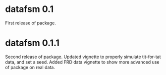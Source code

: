 # datafsm 0.1

First release of package.

# datafsm 0.1.1

Second release of package. Updated vignette to properly simulate tit-for-tat data, and set a seed. Added FRD data vignette to show more advanced use of package on real data.
